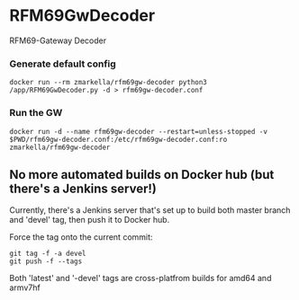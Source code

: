 # RFM69GwDecoder
RFM69-Gateway Decoder

### Generate default config
```
docker run --rm zmarkella/rfm69gw-decoder python3 /app/RFM69GwDecoder.py -d > rfm69gw-decoder.conf
```

### Run the GW
```
docker run -d --name rfm69gw-decoder --restart=unless-stopped -v $PWD/rfm69gw-decoder.conf:/etc/rfm69gw-decoder.conf:ro zmarkella/rfm69gw-decoder
```

## No more automated builds on Docker hub (but there's a Jenkins server!)
Currently, there's a Jenkins server that's set up to build both master branch and 'devel' tag, then push it to Docker hub.

Force the tag onto the current commit:
```
git tag -f -a devel
git push -f --tags
```
Both 'latest' and '-devel' tags are cross-platfrom builds for amd64 and armv7hf
